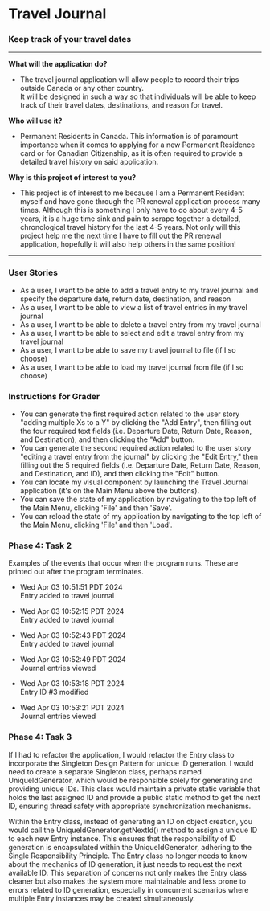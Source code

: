 # Travel Journal

### Keep track of your travel dates

---


**What will the application do?**

- The travel journal application will allow people to record their trips outside Canada or any other country.  
It will be designed in such a way so that individuals will be able to keep track of their travel dates, destinations, and reason for travel. 

**Who will use it?**

- Permanent Residents in Canada. This information is of paramount importance when it comes to applying for a new Permanent Residence card or for Canadian Citizenship, as it is often required to provide a detailed travel history on said application.

**Why is this project of interest to you?**

- This project is of interest to me because I am a Permanent Resident myself and have
gone through the PR renewal application process many times. Although this is something I only have to
do about every 4-5 years, it is a huge time sink and pain to scrape together a detailed, chronological 
travel history for the last 4-5 years. Not only will this project help me the next time I have
to fill out the PR renewal application, hopefully it will also help others in the same position!

---

### User Stories

+ As a user, I want to be able to add a travel entry to my travel journal and specify the departure date, return date, destination, and reason
+ As a user, I want to be able to view a list of travel entries in my travel journal
+ As a user, I want to be able to delete a travel entry from my travel journal
+ As a user, I want to be able to select and edit a travel entry from my travel journal 
+ As a user, I want to be able to save my travel journal to file (if I so choose)
+ As a user, I want to be able to load my travel journal from file (if I so choose)

### Instructions for Grader

+ You can generate the first required action related to the user story "adding multiple Xs to a Y" by clicking the "Add Entry", then filling out the four required text fields (i.e. Departure Date, Return Date, Reason, and Destination), and then clicking the "Add" button.
+ You can generate the second required action related to the user story "editing a travel entry from the journal" by clicking the "Edit Entry," then filling out the 5 required fields (i.e. Departure Date, Return Date, Reason, and Destination, and ID), and then clicking the "Edit" button.
+ You can locate my visual component by launching the Travel Journal application (it's on the Main Menu above the buttons).
+ You can save the state of my application by navigating to the top left of the Main Menu, clicking 'File' and then 'Save'.
+ You can reload the state of my application by navigating to the top left of the Main Menu, clicking 'File' and then 'Load'.

### Phase 4: Task 2

Examples of the events that occur when the program runs. These are printed out after the program terminates.

+ Wed Apr 03 10:51:51 PDT 2024 <br> Entry added to travel journal


+ Wed Apr 03 10:52:15 PDT 2024 <br>Entry added to travel journal


+ Wed Apr 03 10:52:43 PDT 2024 <br> Entry added to travel journal


+ Wed Apr 03 10:52:49 PDT 2024 <br> Journal entries viewed


+ Wed Apr 03 10:53:18 PDT 2024 <br> Entry ID #3 modified


+ Wed Apr 03 10:53:21 PDT 2024 <br> Journal entries viewed

### Phase 4: Task 3

If I had to refactor the application, I would refactor the Entry class to incorporate the Singleton Design Pattern 
for unique ID generation. I would need to create a separate Singleton class, perhaps named UniqueIdGenerator, which would 
be responsible solely for generating and providing unique IDs. This class would maintain a private static variable that 
holds the last assigned ID and provide a public static method to get the next ID, ensuring thread safety with appropriate 
synchronization mechanisms.

Within the Entry class, instead of generating an ID on object creation, you would call the UniqueIdGenerator.getNextId() method 
to assign a unique ID to each new Entry instance. This ensures that the responsibility of ID generation is encapsulated within 
the UniqueIdGenerator, adhering to the Single Responsibility Principle. The Entry class no longer needs to know about the mechanics of ID 
generation, it just needs to request the next available ID. This separation of concerns not only makes the Entry class cleaner 
but also makes the system more maintainable and less prone to errors related to ID generation, especially in concurrent scenarios 
where multiple Entry instances may be created simultaneously.